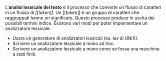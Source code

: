 L'__analisi lessicale del testo__ è il processo che converte un flusso di caratteri in un flusso di _[[token]]_.
Un [[token]] è un gruppo di caratteri che raggruppati hanno un significato.
Questo processo produce in uscita dei possibili termini indice.
Esistono vari modi per poter implementare un analizzatore lessicale:
- Usare un generatore di analizzatori lessicali (es. _lex_ di UNIX).
- Scrivere un analizzatore lessicale a mano ad hoc.
- Scrivere un analizzatore lessicale a mano come se fosse una macchina a stati finiti.